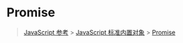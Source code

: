 # Promise

> [JavaScript 参考](https://developer.mozilla.org/zh-CN/docs/Web/JavaScript/Reference) > [JavaScript 标准内置对象](https://developer.mozilla.org/zh-CN/docs/Web/JavaScript/Reference/Global_Objects) > [Promise](https://developer.mozilla.org/zh-CN/docs/Web/JavaScript/Reference/Global_Objects/Promise)

